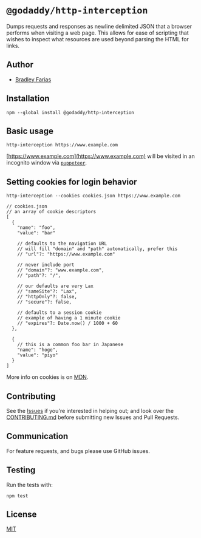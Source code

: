 # `@godaddy/http-interception`

Dumps requests and responses as newline delimited JSON that a browser performs
when visiting a web page. This allows for ease of scripting that wishes to
inspect what resources are used beyond parsing the HTML for links.

## Author

* [Bradley Farias](https://github.com/bmeck)

## Installation

```console
npm --global install @godaddy/http-interception
```

## Basic usage

```console
http-interception https://www.example.com
```

[https://www.example.com](https://www.example.com) will be visited in an
incognito window via [`puppeteer`](https://github.com/GoogleChrome/puppeteer).

## Setting cookies for login behavior

```console
http-interception --cookies cookies.json https://www.example.com
```

```jsonc
// cookies.json
// an array of cookie descriptors
[
  {
    "name": "foo",
    "value": "bar"

    // defaults to the navigation URL
    // will fill "domain" and "path" automatically, prefer this
    // "url"?: "https://www.example.com"

    // never include port
    // "domain"?: "www.example.com",
    // "path"?: "/",

    // our defaults are very Lax
    // "sameSite"?: "Lax",
    // "httpOnly"?: false,
    // "secure"?: false,

    // defaults to a session cookie
    // example of having a 1 minute cookie
    // "expires"?: Date.now() / 1000 + 60
  },

  {
    // this is a common foo bar in Japanese
    "name": "hoge",
    "value": "piyo"
  }
]
```

More info on cookies is on [MDN](https://developer.mozilla.org/en-US/docs/Web/HTTP/Headers/Set-Cookie).

## Contributing

See the [Issues](issues) if you're interested in helping out; and look over
the [CONTRIBUTING.md](CONTRIBUTING.md) before submitting new Issues and Pull
Requests.

## Communication

For feature requests, and bugs please use GitHub issues.

## Testing

Run the tests with:

```console
npm test
```

## License

[MIT](LICENSE)
